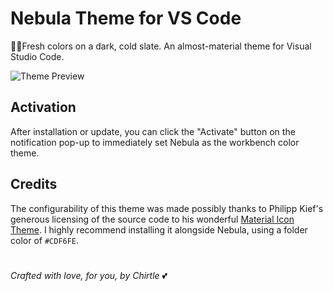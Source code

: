 # Nebula Theme for VS Code
🌌🌸Fresh colors on a dark, cold slate. An almost-material theme for Visual Studio Code.

![Theme Preview](https://raw.githubusercontent.com/eating-coleslaw/vscode-nebula-theme/master/images/nebula_python_screenshot.PNG)

## Activation

After installation or update, you can click the "Activate" button on the notification pop-up to immediately set Nebula as the workbench color theme.

## Credits

The configurability of this theme was made possibly thanks to Philipp Kief's generous licensing of the source code to his wonderful [Material Icon Theme](https://marketplace.visualstudio.com/items?itemName=PKief.material-icon-theme). I highly recommend installing it alongside Nebula, using a folder color of `#CDF6FE`.

#

 _Crafted with love, for you, by Chirtle_ 💕